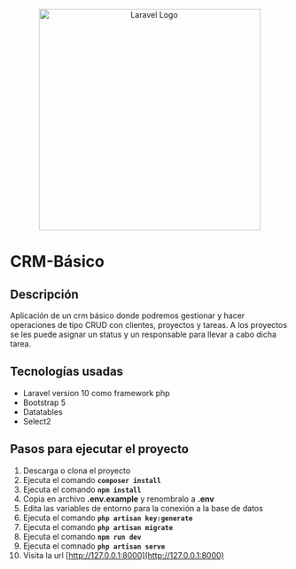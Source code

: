 <p align="center"><a href="https://laravel.com" target="_blank"><img src="https://raw.githubusercontent.com/laravel/art/master/logo-lockup/5%20SVG/2%20CMYK/1%20Full%20Color/laravel-logolockup-cmyk-red.svg" width="400" alt="Laravel Logo"></a></p>

# CRM-Básico

## Descripción
Aplicación de un crm básico donde podremos gestionar y hacer operaciones de tipo CRUD con clientes, proyectos y tareas. A los proyectos se les puede asignar un status y un responsable para llevar a cabo dicha tarea.

## Tecnologías usadas
- Laravel version 10 como framework php
- Bootstrap 5
- Datatables
- Select2

## Pasos para ejecutar el proyecto
1. Descarga o clona el proyecto
2. Ejecuta el comando **`composer install`**
3. Ejecuta el comando **`npm install`**
4. Copia en archivo **.env.example** y renombralo a **.env**
5. Edita las variables de entorno para la conexión a la base de datos
6. Ejecuta el comando **`php artisan key:generate`**
7. Ejecuta el comando **`php artisan migrate`**
8. Ejecuta el comando **`npm run dev`**
9. Ejecuta el comnado **`php artisan serve`**
10. Visita la url [http://127.0.0.1:8000](http://127.0.0.1:8000)
